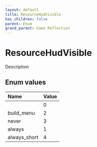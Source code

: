 ```yaml
---
layout: default
title: ResourceHudVisible
has_children: false
parent: Enum
grand_parent: Game Reflection
---
```

# ResourceHudVisible
Description 

## Enum values

| Name | Value |
|:----------|:--------------|
|  | 0 |
| build_menu | 2 |
| never | 3 |
| always | 1 |
| always_short | 4 |

